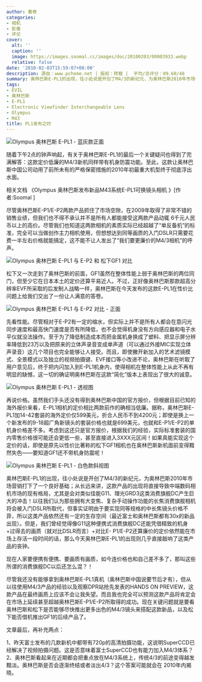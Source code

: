 ```yaml
---
author: 春卷
categories:
- 相机
- 影像
- 评论
cover:
  alt: ''
  caption: ''
  image: https://images.soomal.cc/images/doc/20100203/00003933.webp
  relative: false
date: '2010-02-03T15:59:07+08:00'
description: 源自：www.pchome.net | 版权：转载 |  平均/总评分：09.60/48
summary: 奥林巴斯E-PL1的出现，往小处说是开创了M4/3的新纪元，为奥林巴斯2010年市场营销打下了一个良好基础；从长远来讲，这款产品的出现将直接导致中端数码相机市场的现有格局，尤其是会对类似佳能G11、理光GRD3这类消费旗舰DC产生巨大的冲击！以往我们认为那些拥有大变焦、复杂手动操作功能的长焦消费旗舰相机将会被入门DSLR所取代……
tags:
- EVIL
- 奥林巴斯
- E-PL1
- Electronic Viewfinder Interchangeable Lens
- Olympus
- M43
title: PL1发布之时
---
```


![Olympus 奥林巴斯 E-PL1 - 蓝灰款正面](https://images.soomal.cc/images/doc/20100203/00003933.webp)



随着下午2点的钟声响起，有关于奥林巴斯E-PL1的最后一个关键疑问也得到了完满解答：这款定价低廉的M4/3新机同样带有机身防震功能。至此，这款让奥林巴斯中国公司动用了前所未有的严格保密措施的2010年初最重大机型终于彻底浮出水面。



相关文档
《Olympus 奥林巴斯发布新品M43系统E-PL1可换镜头相机 》[作者:Soomal ]



尽管奥林巴斯E-P1/E-P2两款产品抓住了市场空隙，在2009年取得了非常不错的销售业绩，但我们也不得不承认并不是所有人都能接受这两款产品动辄
6千元人民币以上的高价。尽管我们也知道这两款相机的素质实际已经超越了“单反备机”的标准，完全可以当做创作主力相机使用，但想想达到同等画质的入门DSLR只需要花费一半左右价格就能搞定，这不能不让人发出了“我们要更廉价的M4/3相机”的呼声。



![Olympus 奥林巴斯 E-PL1 与 E-P2 和 松下GF1 对比](https://images.soomal.cc/images/doc/20100203/00003944.webp)



松下又一次走到了奥林巴斯的前面，GF1虽然在整体性能上弱于奥林巴斯的两位同门，但至少它在日本本土的定价还算平易近人。不过，正好像奥林巴斯那款超高分辨率EVF所采取的后发制人战略一样，奥林巴斯在今天发布的这款E-PL1在性价比问题上给我们交出了一份让人满意的答卷。



![Olympus 奥林巴斯 E-PL1 与 E-P2 对比 - 正面](https://images.soomal.cc/images/doc/20100203/00003945.webp)



先看性能。尽管相对于E-P2有一定的缩水，但实际上并不是所有人都会在意闪光同步速度和最高快门速度是否有所降低，也不会觉得机身没有方向感应器和电子水平仪就没法操作。至于为了降低制造成本而把金属机身换成了塑料、把显示屏分辨率降低到23万以及把原来的立体声录音变成单声道（可以通过外接MIC实现立体声录音）这几个项目也完全能够让人接受。而且，即使撇开新加入的艺术滤镜模式、全景模式以及独立的视频拍摄键、EVF接口等小改进不论，奥林巴斯在听取了用户意见后，终于把内闪加入到E-PL1机身内，使得相机在整体性能上从此不再有明显的缺憾，这一切的确证明奥林巴斯在这款“简化”版本上表现出了很大的诚意。



![Olympus 奥林巴斯 E-PL1 - 透视图](https://images.soomal.cc/images/doc/20100203/00003951.webp)



再说价格。虽然我们手头还没有得到奥林巴斯中国的官方报价，但根据目前已知的海外报价来看，E-PL1相机的定价相比两款前作的确相当低廉。据称，奥林巴斯E-PL1加14-42套装的海外定价仅599美元，折合人民币不到4200元；即使是换上一个新发布的9-18超广角新镜头的套装价格也就是699美元，也就和E-P1/E-P2的单机身价格差不多。考虑到这还只是官方报价，根据我们的经验，实际标准套装的国内零售价格很可能还会更低一些，甚至直接进入3XXX元区间！如果真能实现这个定价的话，即使是原先以性价比著称的松下GF1相机也在奥林巴斯新机面前变得黯然失色――要知道GF1还不带机身防震呢！



![Olympus 奥林巴斯 E-PL1 - 白色款斜视图](https://images.soomal.cc/images/doc/20100203/00003938.webp)



奥林巴斯E-PL1的出现，往小处说是开创了M4/3的新纪元，为奥林巴斯2010年市场营销打下了一个良好基础；从长远来讲，这款产品的出现将直接导致中端数码相机市场的现有格局，尤其是会对类似佳能G11、理光GRD3这类消费旗舰DC产生巨大的冲击！以往我们认为那些拥有大变焦、复杂手动操作功能的长焦消费旗舰相机将会被入门DSLR所取代，但事实证明由于要实现同等规格的中长焦镜头价格不菲，所以这类产品依然还有一定的生存空间（最近富士和奥林巴斯都有30x的新品出现）。但是，我们曾经觉得像G11这种便携式消费旗舰DC还能凭借精致的机身+过得去的画质（就对比DSLR而言）+对比E- 
P1/E-P2还算廉价的定价依然能在市场上存活一段时间的话，那么今天奥林巴斯E-PL1的出现则几乎直接敲响了这类产品的丧钟。



现在人家要便携有便携、要画质有画质，如今连价格也和自己差不多了，那叫这些所谓的消费旗舰DC以后还怎么混？！



尽管我还没有能够拿到奥林巴斯E-PL1真机（奥林巴斯中国说要节后才有），但从以往使用M4/3产品的经验以及观察DPR站抢先发表的HANDS ON 
PREVIEW，这款产品在最终画质上应该不会让我失望。而且我也完全可以预测这款产品将肯定会在市场上延续甚至超越奥林巴斯E-P1/E-P2所取得的成功。现在关键问题就是要看奥林巴斯和松下是否能够尽快推出更多出色的M4/3镜头来搭配这款新品，以及松下能否借机推出GF1的后续产品了。



文章最后，再补充两点：



1、昨天富士发布的几款新机中都带有720p的高清拍摄功能，这说明SuperCCD已经解决了视频拍摄问题。这是否意味着富士SuperCCD也有能力加入M4/3体系？
2、奥林巴斯看起来在近期都会把重点放在M4/3系统上，传统4/3的前途变得越发黯淡。奥林巴斯是否会逐渐终结或者淡出4/3？这个答案可能就会在 
2010年内揭晓。